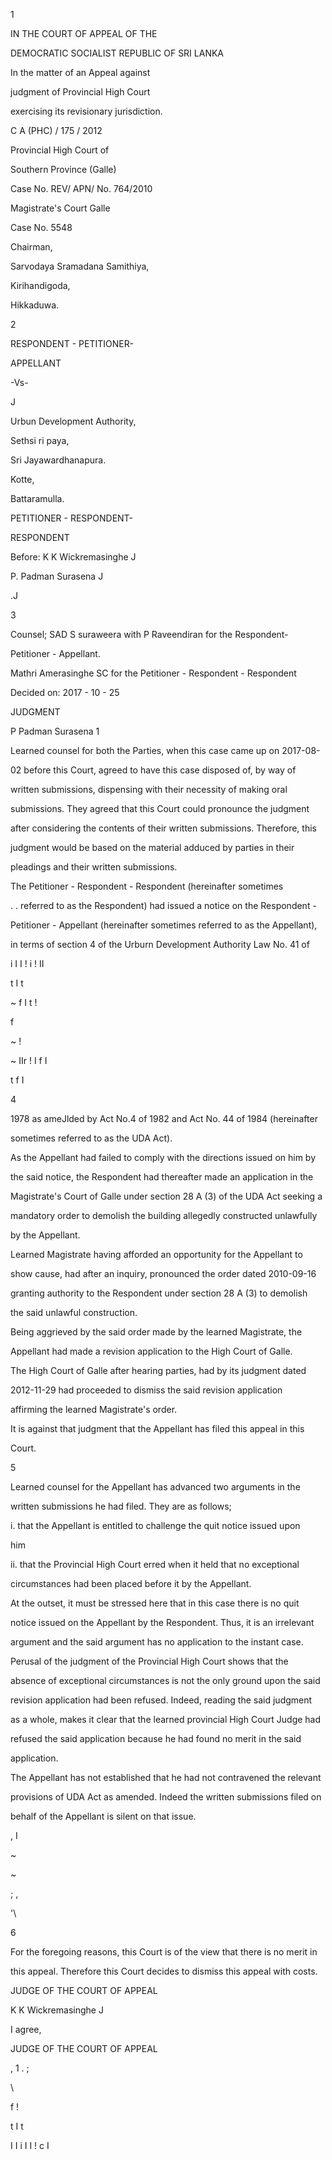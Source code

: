 1

IN THE COURT OF APPEAL OF THE

DEMOCRATIC SOCIALIST REPUBLIC OF SRI LANKA

In the matter of an Appeal against

judgment of Provincial High Court

exercising its revisionary jurisdiction.

C A (PHC) / 175 / 2012

Provincial High Court of

Southern Province (Galle)

Case No. REV/ APN/ No. 764/2010

Magistrate's Court Galle

Case No. 5548

Chairman,

Sarvodaya Sramadana Samithiya,

Kirihandigoda,

Hikkaduwa.

2

RESPONDENT - PETITIONER-

APPELLANT

-Vs-

J

Urbun Development Authority,

Sethsi ri paya,

Sri Jayawardhanapura.

Kotte,

Battaramulla.

PETITIONER - RESPONDENT-

RESPONDENT

Before: K K Wickremasinghe J

P. Padman Surasena J

.J

3

Counsel; SAD S suraweera with P Raveendiran for the Respondent-

Petitioner - Appellant.

Mathri Amerasinghe SC for the Petitioner - Respondent - Respondent

Decided on: 2017 - 10 - 25

JUDGMENT

P Padman Surasena 1

Learned counsel for both the Parties, when this case came up on 2017-08-

02 before this Court, agreed to have this case disposed of, by way of

written submissions, dispensing with their necessity of making oral

submissions. They agreed that this Court could pronounce the judgment

after considering the contents of their written submissions. Therefore, this

judgment would be based on the material adduced by parties in their

pleadings and their written submissions.

The Petitioner - Respondent - Respondent (hereinafter sometimes

. . referred to as the Respondent) had issued a notice on the Respondent -

Petitioner - Appellant (hereinafter sometimes referred to as the Appellant),

in terms of section 4 of the Urburn Development Authority Law No. 41 of

i I I ! i ! II

t I t

~ f I t !

f

~ !

~ IIr ! I f I

t f I

4

1978 as ameJlded by Act No.4 of 1982 and Act No. 44 of 1984 (hereinafter

sometimes referred to as the UDA Act).

As the Appellant had failed to comply with the directions issued on him by

the said notice, the Respondent had thereafter made an application in the

Magistrate's Court of Galle under section 28 A (3) of the UDA Act seeking a

mandatory order to demolish the building allegedly constructed unlawfully

by the Appellant.

Learned Magistrate having afforded an opportunity for the Appellant to

show cause, had after an inquiry, pronounced the order dated 2010-09-16

granting authority to the Respondent under section 28 A (3) to demolish

the said unlawful construction.

Being aggrieved by the said order made by the learned Magistrate, the

Appellant had made a revision application to the High Court of Galle.

The High Court of Galle after hearing parties, had by its judgment dated

2012-11-29 had proceeded to dismiss the said revision application

affirming the learned Magistrate's order.

It is against that judgment that the Appellant has filed this appeal in this

Court.

5

Learned counsel for the Appellant has advanced two arguments in the

written submissions he had filed. They are as follows;

i. that the Appellant is entitled to challenge the quit notice issued upon

him

ii. that the Provincial High Court erred when it held that no exceptional

circumstances had been placed before it by the Appellant.

At the outset, it must be stressed here that in this case there is no quit

notice issued on the Appellant by the Respondent. Thus, it is an irrelevant

argument and the said argument has no application to the instant case.

Perusal of the judgment of the Provincial High Court shows that the

absence of exceptional circumstances is not the only ground upon the said

revision application had been refused. Indeed, reading the said judgment

as a whole, makes it clear that the learned provincial High Court Judge had

refused the said application because he had found no merit in the said

application.

The Appellant has not established that he had not contravened the relevant

provisions of UDA Act as amended. Indeed the written submissions filed on

behalf of the Appellant is silent on that issue.

, I

~

~

; ,

'\

6

For the foregoing reasons, this Court is of the view that there is no merit in

this appeal. Therefore this Court decides to dismiss this appeal with costs.

JUDGE OF THE COURT OF APPEAL

K K Wickremasinghe J

I agree,

JUDGE OF THE COURT OF APPEAL

, 1 . ;

\

f !

t I t

I I i I I ! c I